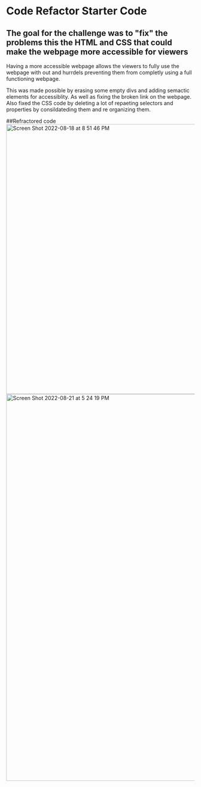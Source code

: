 # Code Refactor Starter Code
<Code-Refractor>

## The goal for the challenge was to "fix" the problems this the HTML and CSS that could make the webpage more accessible for viewers

Having a more accessible webpage allows the viewers to fully use the webpage with out and hurrdels preventing them from completly using a full functioning webpage. 

This was made possible by erasing some empty divs and adding semactic elements for accessiblity. As well as fixing the broken link on the webpage.
Also fixed the CSS code by deleting a lot of repaeting selectors and properties by consildateding them and re organizing them.


##Refractored code
<img width="722" alt="Screen Shot 2022-08-18 at 8 51 46 PM" src="https://user-images.githubusercontent.com/106761213/185814573-d671e813-86e9-40f5-8b58-7d4758492013.png">
<img width="1035" alt="Screen Shot 2022-08-21 at 5 24 19 PM" src="https://user-images.githubusercontent.com/106761213/185814577-5eb34eb5-7edd-4a6b-81a1-b28b73686191.png">
